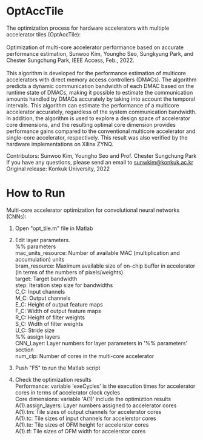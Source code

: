# OptAccTile

The optimization process for hardware accelerators with multiple accelerator tiles (OptAccTile):\
\
Optimization of multi-core accelerator performance based on accurate performance estimation, Sunwoo Kim, Youngho Seo, Sungkyung Park, and Chester Sungchung Park, IEEE Access, Feb., 2022.\
\
This algorithm is developed for the performance estimation of multicore accelerators with direct memory access controllers (DMACs). The algorithm predicts a dynamic communication bandwidth of each DMAC based on the runtime state of DMACs, making it possible to estimate the communication amounts handled by DMACs accurately by taking into account the temporal intervals. This algorithm can estimate the performance of a multicore accelerator accurately, regardless of the system communication bandwidth. In addition, the algorithm is used to explore a design space of accelerator core dimensions, and the resulting optimal core dimension provides performance gains compared to the conventional multicore accelerator and single-core accelerator, respectively. This result was also verified by the hardware implementations on Xilinx ZYNQ. 

Contributors: Sunwoo Kim, Youngho Seo and Prof. Chester Sungchung Park\
If you have any questions, please send an email to sunwkim@konkuk.ac.kr\
Original release: Konkuk University, 2022


# How to Run

Multi-core accelerator optimization for convolutional neural networks (CNNs): 
1. Open "opt_tile.m" file in Matlab

2. Edit layer parameters.\
 %% parameters\
   mac_units_resource: Number of available MAC (multiplication and accumulation) units\
   bram_resource: Maximum available size of on-chip buffer in accelerator (in terms of the numbers of pixels/weights)\
   target: Target bandwidth\
   step: Iteration step size for bandwidths\
   C_C: Input channels\
   M_C: Output channels\
   E_C: Height of output feature maps\
   F_C: Width of output feature maps\
   R_C: Height of filter weights\
   S_C: Width of filter weights\
   U_C: Stride size   
 %% assign layers\
   CNN_Layer: Layer numbers for layer parameters in '%% parameters' section\
   num_clp: Number of cores in the multi-core accelerator
 
3. Push "F5" to run the Matlab script

4. Check the optimization results\
 Performance: variable 'exeCycles' is the execution times for accelerator cores in terms of accelerator clock cycles\
 Core dimensions: variable 'A(1)' include the optimiztion results\
  A(1).assign_layers: Layer numbers assigned to accelerator cores\
  A(1).tm: Tile sizes of output channels for accelerstor cores\
  A(1).tc: Tile sizes of input channels for accelerstor cores\
  A(1).te: Tile sizes of OFM height for accelerstor cores\
  A(1).tf: Tile sizes of OFM width for accelerstor cores
